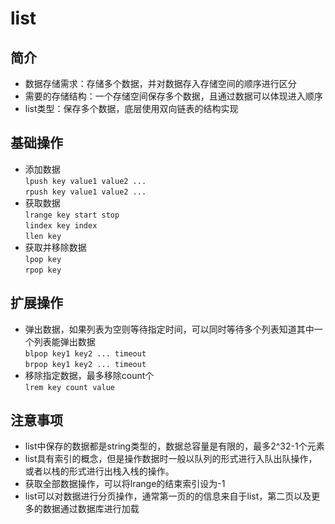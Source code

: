 # list

## 简介
- 数据存储需求：存储多个数据，并对数据存入存储空间的顺序进行区分
- 需要的存储结构：一个存储空间保存多个数据，且通过数据可以体现进入顺序
- list类型：保存多个数据，底层使用双向链表的结构实现

## 基础操作
- 添加数据  
  `lpush key value1 value2 ...`  
  `rpush key value1 value2 ...`
- 获取数据  
  `lrange key start stop`  
  `lindex key index`  
  `llen key`
- 获取并移除数据  
  `lpop key`  
  `rpop key`

## 扩展操作
- 弹出数据，如果列表为空则等待指定时间，可以同时等待多个列表知道其中一个列表能弹出数据  
  `blpop key1 key2 ... timeout`  
  `brpop key1 key2 ... timeout`
- 移除指定数据，最多移除count个  
  `lrem key count value`  

## 注意事项
- list中保存的数据都是string类型的，数据总容量是有限的，最多2^32-1个元素
- list具有索引的概念，但是操作数据时一般以队列的形式进行入队出队操作，或者以栈的形式进行出栈入栈的操作。
- 获取全部数据操作，可以将lrange的结束索引设为-1
- list可以对数据进行分页操作，通常第一页的的信息来自于list，第二页以及更多的数据通过数据库进行加载